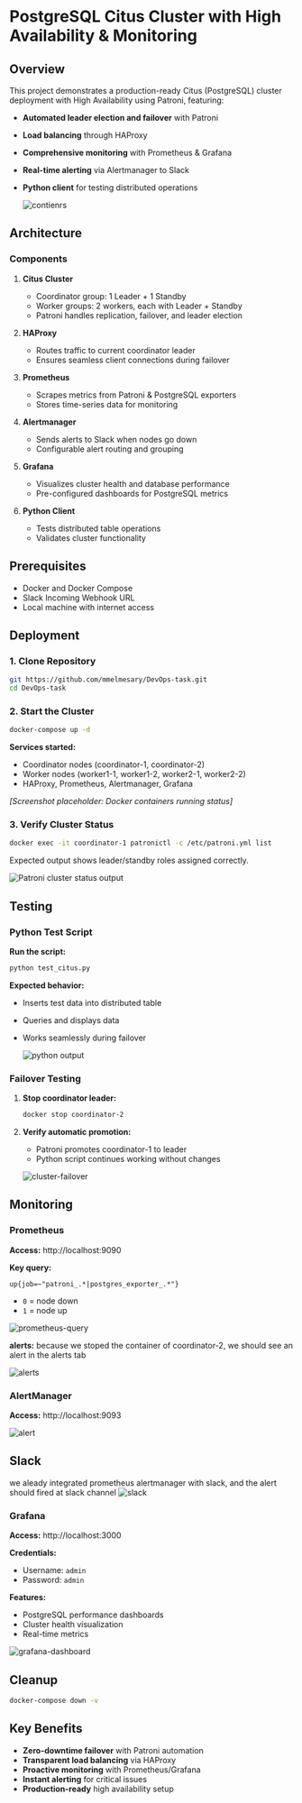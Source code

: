 # PostgreSQL Citus Cluster with High Availability & Monitoring

## Overview

This project demonstrates a production-ready Citus (PostgreSQL) cluster deployment with High Availability using Patroni, featuring:

- **Automated leader election and failover** with Patroni
- **Load balancing** through HAProxy
- **Comprehensive monitoring** with Prometheus & Grafana
- **Real-time alerting** via Alertmanager to Slack
- **Python client** for testing distributed operations

   ![contienrs](./screenshots/containers.png)

## Architecture

### Components

1. **Citus Cluster**
   - Coordinator group: 1 Leader + 1 Standby
   - Worker groups: 2 workers, each with Leader + Standby
   - Patroni handles replication, failover, and leader election

2. **HAProxy**
   - Routes traffic to current coordinator leader
   - Ensures seamless client connections during failover

3. **Prometheus**
   - Scrapes metrics from Patroni & PostgreSQL exporters
   - Stores time-series data for monitoring

4. **Alertmanager**
   - Sends alerts to Slack when nodes go down
   - Configurable alert routing and grouping

5. **Grafana**
   - Visualizes cluster health and database performance
   - Pre-configured dashboards for PostgreSQL metrics

6. **Python Client**
   - Tests distributed table operations
   - Validates cluster functionality

## Prerequisites

- Docker and Docker Compose
- Slack Incoming Webhook URL
- Local machine with internet access

## Deployment

### 1. Clone Repository

```bash
git https://github.com/mmelmesary/DevOps-task.git
cd DevOps-task
```

### 2. Start the Cluster

```bash
docker-compose up -d
```

**Services started:**
- Coordinator nodes (coordinator-1, coordinator-2)
- Worker nodes (worker1-1, worker1-2, worker2-1, worker2-2)
- HAProxy, Prometheus, Alertmanager, Grafana

*[Screenshot placeholder: Docker containers running status]*

### 3. Verify Cluster Status

```bash
docker exec -it coordinator-1 patronictl -c /etc/patroni.yml list
```

Expected output shows leader/standby roles assigned correctly.

![Patroni cluster status output](./screenshots/cluster.png)

## Testing

### Python Test Script

**Run the script:**
```bash
python test_citus.py
```

**Expected behavior:**
- Inserts test data into distributed table
- Queries and displays data
- Works seamlessly during failover

   ![python output](./screenshots/python.png)

### Failover Testing

1. **Stop coordinator leader:**
   ```bash
   docker stop coordinator-2
   ```

2. **Verify automatic promotion:**
   - Patroni promotes coordinator-1 to leader
   - Python script continues working without changes

   ![cluster-failover](./screenshots/failover.png)


## Monitoring

### Prometheus

**Access:** http://localhost:9090

**Key query:**
```promql
up{job=~"patroni_.*|postgres_exporter_.*"}
```
- `0` = node down
- `1` = node up

![prometheus-query](/screenshots/prometheus-query.png)

**alerts:**
because we stoped the container of coordinator-2, we should see an alert in the alerts tab

![alerts](./screenshots/alerts.png)

### AlertManager

**Access:** http://localhost:9093

![alert](./screenshots/alerts.png)


## Slack
we aleady integrated prometheus alertmanager with slack, and the alert should fired at slack channel
![slack](./screenshots/slack.png)

### Grafana

**Access:** http://localhost:3000

**Credentials:**
- Username: `admin`
- Password: `admin`

**Features:**
- PostgreSQL performance dashboards
- Cluster health visualization
- Real-time metrics

![grafana-dashboard](./screenshots/grafana.png)

## Cleanup

```bash
docker-compose down -v
```

## Key Benefits

- **Zero-downtime failover** with Patroni automation
- **Transparent load balancing** via HAProxy
- **Proactive monitoring** with Prometheus/Grafana
- **Instant alerting** for critical issues
- **Production-ready** high availability setup
